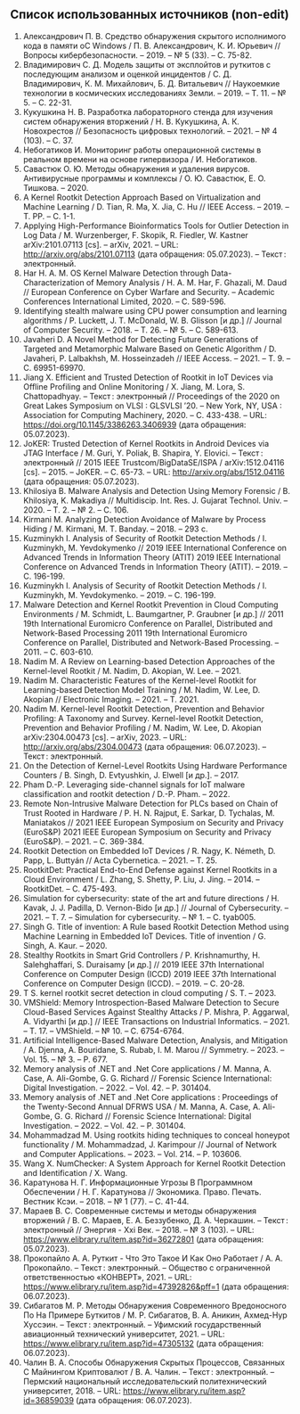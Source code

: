 
## Список использованных источников (non-edit)


1. Александрович П. В. Средство обнаружения скрытого исполнимого кода в памяти oC Windows / П. В. Александрович, К. И. Юрьевич // Вопросы кибербезопасности. – 2019. – № 5 (33). – С. 75-82.
2. Владимирович С. Д. Модель защиты от эксплойтов и руткитов с последующим анализом и оценкой инцидентов / С. Д. Владимирович, К. М. Михайлович, Б. Д. Витальевич // Наукоемкие технологии в космических исследованиях Земли. – 2019. – Т. 11. – № 5. – С. 22-31.
3. Кукушкина Н. В. Разработка лабораторного стенда для изучения систем обнаружения вторжений / Н. В. Кукушкина, А. К. Новохрестов // Безопасность цифровых технологий. – 2021. – № 4 (103). – С. 37.
4. Небогатиков И. Мониторинг работы операционной системы в реальном времени на основе гипервизора / И. Небогатиков.
5. Савастюк О. Ю. Методы обнаружения и удаления вирусов. Антивирусные программы и комплексы / О. Ю. Савастюк, Е. О. Тишкова. – 2020.
6. A Kernel Rootkit Detection Approach Based on Virtualization and Machine Learning / D. Tian, R. Ma, X. Jia, C. Hu // IEEE Access. – 2019. – Т. PP. – С. 1-1.
7. Applying High-Performance Bioinformatics Tools for Outlier Detection in Log Data / M. Wurzenberger, F. Skopik, R. Fiedler, W. Kastner arXiv:2101.07113 [cs]. – arXiv, 2021. – URL: http://arxiv.org/abs/2101.07113 (дата обращения: 05.07.2023). – Текст : электронный.
8. Har H. A. M. OS Kernel Malware Detection through Data-Characterization of Memory Analysis / H. A. M. Har, F. Ghazali, M. Daud // European Conference on Cyber Warfare and Security. – Academic Conferences International Limited, 2020. – С. 589-596.
9. Identifying stealth malware using CPU power consumption and learning algorithms / P. Luckett, J. T. McDonald, W. B. Glisson [и др.] // Journal of Computer Security. – 2018. – Т. 26. – № 5. – С. 589-613.
10. Javaheri D. A Novel Method for Detecting Future Generations of Targeted and Metamorphic Malware Based on Genetic Algorithm / D. Javaheri, P. Lalbakhsh, M. Hosseinzadeh // IEEE Access. – 2021. – Т. 9. – С. 69951-69970.
11. Jiang X. Efficient and Trusted Detection of Rootkit in IoT Devices via Offline Profiling and Online Monitoring / X. Jiang, M. Lora, S. Chattopadhyay. – Текст : электронный // Proceedings of the 2020 on Great Lakes Symposium on VLSI : GLSVLSI ’20. – New York, NY, USA : Association for Computing Machinery, 2020. – С. 433-438. – URL: https://doi.org/10.1145/3386263.3406939 (дата обращения: 05.07.2023).
12. JoKER: Trusted Detection of Kernel Rootkits in Android Devices via JTAG Interface / M. Guri, Y. Poliak, B. Shapira, Y. Elovici. – Текст : электронный // 2015 IEEE Trustcom/BigDataSE/ISPA / arXiv:1512.04116 [cs]. – 2015. – JoKER. – С. 65-73. – URL: http://arxiv.org/abs/1512.04116 (дата обращения: 05.07.2023).
13. Khilosiya B. Malware Analysis and Detection Using Memory Forensic / B. Khilosiya, K. Makadiya // Multidiscip. Int. Res. J. Gujarat Technol. Univ. – 2020. – Т. 2. – № 2. – С. 106.
14. Kirmani M. Analyzing Detection Avoidance of Malware by Process Hiding / M. Kirmani, M. T. Banday. – 2018. – 293 с.
15. Kuzminykh I. Analysis of Security of Rootkit Detection Methods / I. Kuzminykh, M. Yevdokymenko // 2019 IEEE International Conference on Advanced Trends in Information Theory (ATIT) 2019 IEEE International Conference on Advanced Trends in Information Theory (ATIT). – 2019. – С. 196-199.
16. Kuzminykh I. Analysis of Security of Rootkit Detection Methods / I. Kuzminykh, M. Yevdokymenko. – 2019. – С. 196-199.
17. Malware Detection and Kernel Rootkit Prevention in Cloud Computing Environments / M. Schmidt, L. Baumgartner, P. Graubner [и др.] // 2011 19th International Euromicro Conference on Parallel, Distributed and Network-Based Processing 2011 19th International Euromicro Conference on Parallel, Distributed and Network-Based Processing. – 2011. – С. 603-610.
18. Nadim M. A Review on Learning-based Detection Approaches of the Kernel-level Rootkit / M. Nadim, D. Akopian, W. Lee. – 2021.
19. Nadim M. Characteristic Features of the Kernel-level Rootkit for Learning-based Detection Model Training / M. Nadim, W. Lee, D. Akopian // Electronic Imaging. – 2021. – Т. 2021.
20. Nadim M. Kernel-level Rootkit Detection, Prevention and Behavior Profiling: A Taxonomy and Survey. Kernel-level Rootkit Detection, Prevention and Behavior Profiling / M. Nadim, W. Lee, D. Akopian arXiv:2304.00473 [cs]. – arXiv, 2023. – URL: http://arxiv.org/abs/2304.00473 (дата обращения: 06.07.2023). – Текст : электронный.
21. On the Detection of Kernel-Level Rootkits Using Hardware Performance Counters / B. Singh, D. Evtyushkin, J. Elwell [и др.]. – 2017.
22. Pham D.-P. Leveraging side-channel signals for IoT malware classification and rootkit detection / D.-P. Pham. – 2022.
23. Remote Non-Intrusive Malware Detection for PLCs based on Chain of Trust Rooted in Hardware / P. H. N. Rajput, E. Sarkar, D. Tychalas, M. Maniatakos // 2021 IEEE European Symposium on Security and Privacy (EuroS&P) 2021 IEEE European Symposium on Security and Privacy (EuroS&P). – 2021. – С. 369-384.
24. Rootkit Detection on Embedded IoT Devices / R. Nagy, K. Németh, D. Papp, L. Buttyán // Acta Cybernetica. – 2021. – Т. 25.
25. RootkitDet: Practical End-to-End Defense against Kernel Rootkits in a Cloud Environment / L. Zhang, S. Shetty, P. Liu, J. Jing. – 2014. – RootkitDet. – С. 475-493.
26. Simulation for cybersecurity: state of the art and future directions / H. Kavak, J. J. Padilla, D. Vernon-Bido [и др.] // Journal of Cybersecurity. – 2021. – Т. 7. – Simulation for cybersecurity. – № 1. – С. tyab005.
27. Singh G. Title of invention: A Rule based Rootkit Detection Method using Machine Learning in Embedded IoT Devices. Title of invention / G. Singh, A. Kaur. – 2020.
28. Stealthy Rootkits in Smart Grid Controllers / P. Krishnamurthy, H. Salehghaffari, S. Duraisamy [и др.] // 2019 IEEE 37th International Conference on Computer Design (ICCD) 2019 IEEE 37th International Conference on Computer Design (ICCD). – 2019. – С. 20-28.
29. T S. kernel rootkit secret detection in cloud computing / S. T. – 2023.
30. VMShield: Memory Introspection-Based Malware Detection to Secure Cloud-Based Services Against Stealthy Attacks / P. Mishra, P. Aggarwal, A. Vidyarthi [и др.] // IEEE Transactions on Industrial Informatics. – 2021. – Т. 17. – VMShield. – № 10. – С. 6754-6764.
31. Artificial Intelligence-Based Malware Detection, Analysis, and Mitigation / A. Djenna, A. Bouridane, S. Rubab, I. M. Marou // Symmetry. – 2023. – Vol. 15. – № 3. – P. 677.
32. Memory analysis of .NET and .Net Core applications / M. Manna, A. Case, A. Ali-Gombe, G. G. Richard // Forensic Science International: Digital Investigation. – 2022. – Vol. 42. – P. 301404.
33. Memory analysis of .NET and .Net Core applications : Proceedings of the Twenty-Second Annual DFRWS USA / M. Manna, A. Case, A. Ali-Gombe, G. G. Richard // Forensic Science International: Digital Investigation. – 2022. – Vol. 42. – P. 301404.
34. Mohammadzad M. Using rootkits hiding techniques to conceal honeypot functionality / M. Mohammadzad, J. Karimpour // Journal of Network and Computer Applications. – 2023. – Vol. 214. – P. 103606.
35. Wang X. NumChecker: A System Approach for Kernel Rootkit Detection and Identification / X. Wang.
36. Каратунова Н. Г. Информационные Угрозы В Программном Обеспечении / Н. Г. Каратунова // Экономика. Право. Печать. Вестник Ксэи. – 2018. – № 1 (77). – С. 41-44.
37. Мараев В. С. Современные системы и методы обнаружения вторжений / В. С. Мараев, Е. А. Беззубенко, Д. А. Черкашин. – Текст : электронный // Энергия - Xxi Век. – 2018. – № 3 (103). – URL: https://www.elibrary.ru/item.asp?id=36272801 (дата обращения: 05.07.2023).
38. Прокопайло А. А. Руткит - Что Это Такое И Как Оно Работает / А. А. Прокопайло. – Текст : электронный. – Общество с ограниченной ответственностью «КОНВЕРТ», 2021. – URL: https://www.elibrary.ru/item.asp?id=47392826&pff=1 (дата обращения: 06.07.2023).
39. Сибагатов М. Р. Методы Обнаружения Современного Вредоносного По На Примере Буткитов / М. Р. Сибагатов, В. А. Аникин, Ахмед-Нур Хуссэин. – Текст : электронный. – Уфимский государственный авиационный технический университет, 2021. – URL: https://www.elibrary.ru/item.asp?id=47305132 (дата обращения: 06.07.2023).
40. Чалин В. А. Способы Обнаружения Скрытых Процессов, Связанных С Майнингом Криптовалют / В. А. Чалин. – Текст : электронный. – Пермский национальный исследовательский политехнический университет, 2018. – URL: https://www.elibrary.ru/item.asp?id=36859039 (дата обращения: 06.07.2023).
